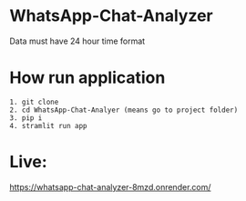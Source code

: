 # WhatsApp-Chat-Analyzer

 Data must have 24 hour time format

# How run application
    1. git clone
    2. cd WhatsApp-Chat-Analyer (means go to project folder)
    3. pip i
    4. stramlit run app

# Live:
https://whatsapp-chat-analyzer-8mzd.onrender.com/
